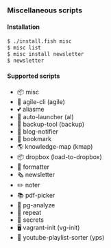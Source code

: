 ### Miscellaneous scripts

#### Installation

```bash
$ ./install.fish misc
$ misc list
$ misc install newsletter
$ newsletter
```

#### Supported scripts

- 📦 misc
- 👷 agile-cli (agile)
- 💕 aliasme
- 🤖 auto-launcher (al)
- 🧰 backup-tool (backup)
- 👀 blog-notifier
- 🔖 bookmark
- 🌎 knowledge-map (kmap)
- 📦 dropbox (load-to-dropbox)
- 🎀 formatter
- 🗞️  newsletter
- ✏️  noter
- 📚 pdf-picker
- 💾 pg-analyze
- 🔁 repeat
- 🔐 secrets
- 🖥️  vagrant-init (vg-init)
- 🎦 youtube-playlist-sorter (yps)
